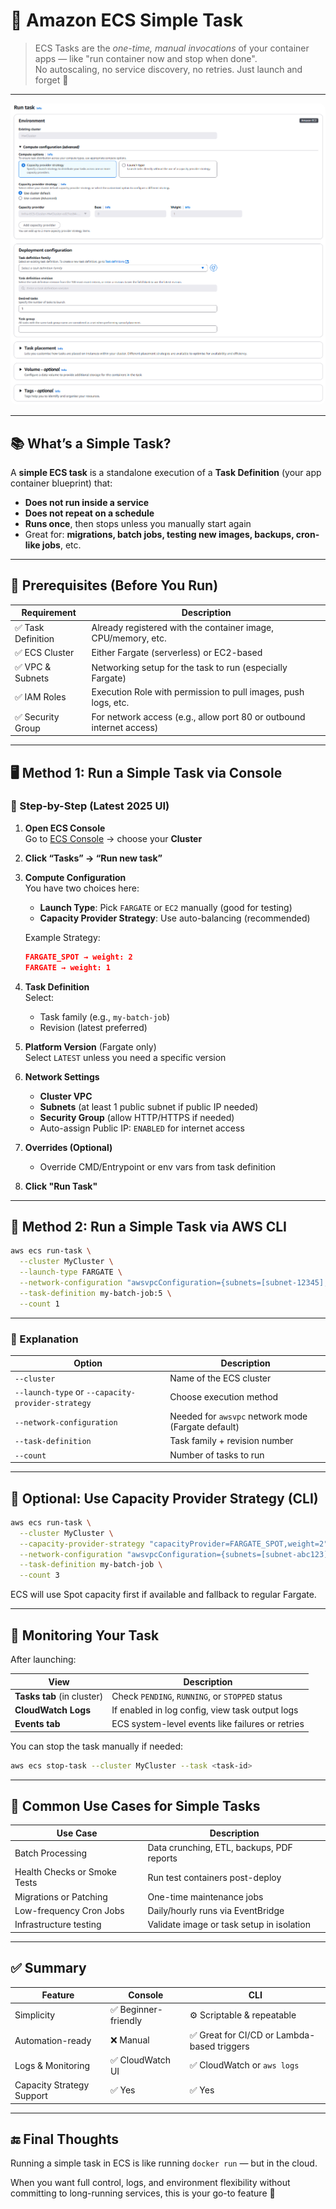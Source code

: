 # 🐳 Amazon ECS Simple Task

> ECS Tasks are the _one-time, manual invocations_ of your container apps — like "run container now and stop when done".  
> No autoscaling, no service discovery, no retries. Just launch and forget 🚀

---

<div style="text-align: center">
  <img src="images/simple-task.png" alt="ECS Simple Task" style="border-radius: 10px" />
</div>

---

## 📚 What’s a Simple Task?

A **simple ECS task** is a standalone execution of a **Task Definition** (your app container blueprint) that:

- **Does not run inside a service**
- **Does not repeat on a schedule**
- **Runs once**, then stops unless you manually start again
- Great for: **migrations, batch jobs, testing new images, backups, cron-like jobs**, etc.

---

## 🧱 Prerequisites (Before You Run)

| Requirement        | Description                                                          |
| ------------------ | -------------------------------------------------------------------- |
| ✅ Task Definition | Already registered with the container image, CPU/memory, etc.        |
| ✅ ECS Cluster     | Either Fargate (serverless) or EC2-based                             |
| ✅ VPC & Subnets   | Networking setup for the task to run (especially Fargate)            |
| ✅ IAM Roles       | Execution Role with permission to pull images, push logs, etc.       |
| ✅ Security Group  | For network access (e.g., allow port 80 or outbound internet access) |

---

## 🖥️ Method 1: Run a Simple Task via **Console**

### 📍 Step-by-Step (Latest 2025 UI)

1. **Open ECS Console**  
   Go to [ECS Console](https://console.aws.amazon.com/ecs/home) → choose your **Cluster**

2. **Click “Tasks” → “Run new task”**

3. **Compute Configuration**  
   You have two choices here:

   - **Launch Type**: Pick `FARGATE` or `EC2` manually (good for testing)
   - **Capacity Provider Strategy**: Use auto-balancing (recommended)

   Example Strategy:

   ```json
   FARGATE_SPOT → weight: 2
   FARGATE → weight: 1
   ```

4. **Task Definition**  
   Select:

   - Task family (e.g., `my-batch-job`)
   - Revision (latest preferred)

5. **Platform Version** (Fargate only)  
   Select `LATEST` unless you need a specific version

6. **Network Settings**

   - **Cluster VPC**
   - **Subnets** (at least 1 public subnet if public IP needed)
   - **Security Group** (allow HTTP/HTTPS if needed)
   - Auto-assign Public IP: `ENABLED` for internet access

7. **Overrides (Optional)**

   - Override CMD/Entrypoint or env vars from task definition

8. **Click "Run Task"**

---

## 🔧 Method 2: Run a Simple Task via **AWS CLI**

```bash
aws ecs run-task \
  --cluster MyCluster \
  --launch-type FARGATE \
  --network-configuration "awsvpcConfiguration={subnets=[subnet-12345],securityGroups=[sg-12345],assignPublicIp=ENABLED}" \
  --task-definition my-batch-job:5 \
  --count 1
```

---

### 📘 Explanation

| Option                                            | Description                                        |
| ------------------------------------------------- | -------------------------------------------------- |
| `--cluster`                                       | Name of the ECS cluster                            |
| `--launch-type` or `--capacity-provider-strategy` | Choose execution method                            |
| `--network-configuration`                         | Needed for `awsvpc` network mode (Fargate default) |
| `--task-definition`                               | Task family + revision number                      |
| `--count`                                         | Number of tasks to run                             |

---

## 🧠 Optional: Use Capacity Provider Strategy (CLI)

```bash
aws ecs run-task \
  --cluster MyCluster \
  --capacity-provider-strategy "capacityProvider=FARGATE_SPOT,weight=2" "capacityProvider=FARGATE,weight=1" \
  --network-configuration "awsvpcConfiguration={subnets=[subnet-abc123],securityGroups=[sg-abc123],assignPublicIp=ENABLED}" \
  --task-definition my-batch-job \
  --count 3
```

ECS will use Spot capacity first if available and fallback to regular Fargate.

---

## 📡 Monitoring Your Task

After launching:

| View                       | Description                                      |
| -------------------------- | ------------------------------------------------ |
| **Tasks tab** (in cluster) | Check `PENDING`, `RUNNING`, or `STOPPED` status  |
| **CloudWatch Logs**        | If enabled in log config, view task output logs  |
| **Events tab**             | ECS system-level events like failures or retries |

You can stop the task manually if needed:

```bash
aws ecs stop-task --cluster MyCluster --task <task-id>
```

---

## 🧪 Common Use Cases for Simple Tasks

| Use Case                     | Description                               |
| ---------------------------- | ----------------------------------------- |
| Batch Processing             | Data crunching, ETL, backups, PDF reports |
| Health Checks or Smoke Tests | Run test containers post-deploy           |
| Migrations or Patching       | One-time maintenance jobs                 |
| Low-frequency Cron Jobs      | Daily/hourly runs via EventBridge         |
| Infrastructure testing       | Validate image or task setup in isolation |

---

## ✅ Summary

| Feature                   | Console              | CLI                                         |
| ------------------------- | -------------------- | ------------------------------------------- |
| Simplicity                | ✅ Beginner-friendly | ⚙️ Scriptable & repeatable                  |
| Automation-ready          | ❌ Manual            | ✅ Great for CI/CD or Lambda-based triggers |
| Logs & Monitoring         | ✅ CloudWatch UI     | ✅ CloudWatch or `aws logs`                 |
| Capacity Strategy Support | ✅ Yes               | ✅ Yes                                      |

---

## 🔚 Final Thoughts

Running a simple task in ECS is like running `docker run` — but in the cloud.

When you want full control, logs, and environment flexibility without committing to long-running services, this is your go-to feature 💪
